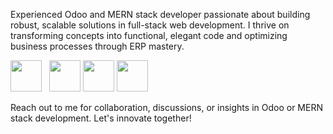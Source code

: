 
Experienced Odoo and MERN stack developer passionate about building robust, scalable solutions in full-stack web development. I thrive on transforming concepts into functional, elegant code and optimizing business processes through ERP mastery.

 <img src="https://cdn.jsdelivr.net/gh/devicons/devicon/icons/python/python-original.svg" width="50"/> &nbsp; 
 <img src="https://cdn.jsdelivr.net/gh/devicons/devicon/icons/javascript/javascript-original.svg" width="50"/> 
 <img src="https://cdn.jsdelivr.net/gh/devicons/devicon/icons/mongodb/mongodb-original.svg" width="50"/>
 <img src="https://cdn.jsdelivr.net/gh/devicons/devicon/icons/postgresql/postgresql-original.svg" width="50"/> 

Reach out to me for collaboration, discussions, or insights in Odoo or MERN stack development. Let's innovate together!
